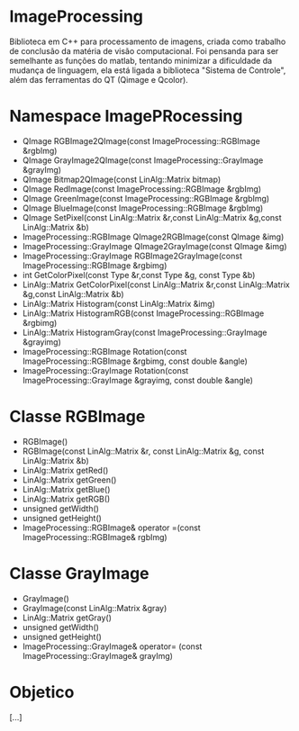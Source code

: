 # ImageProcessing
Biblioteca em C++ para processamento de imagens, criada como trabalho de conclusão da matéria de visão computacional. Foi pensanda para ser semelhante as funções do matlab, tentando minimizar a dificuldade da mudança de linguagem, ela está ligada a biblioteca "Sistema de Controle", além das ferramentas do QT (Qimage e Qcolor).

# Namespace ImagePRocessing
 * QImage RGBImage2QImage(const ImageProcessing::RGBImage<Type> &rgbImg)
 * QImage GrayImage2QImage(const ImageProcessing::GrayImage<Type> &grayImg)
 * QImage Bitmap2QImage(const LinAlg::Matrix<Type> bitmap)
 * QImage RedImage(const ImageProcessing::RGBImage<Type> &rgbImg)
 * QImage GreenImage(const ImageProcessing::RGBImage<Type> &rgbImg)
 * QImage BlueImage(const ImageProcessing::RGBImage<Type> &rgbImg)
 * QImage SetPixel(const LinAlg::Matrix<Type> &r,const LinAlg::Matrix<Type> &g,const LinAlg::Matrix<Type> &b)
 * ImageProcessing::RGBImage<Type> QImage2RGBImage(const QImage &img)
 * ImageProcessing::GrayImage<Type> QImage2GrayImage(const QImage &img)
 * ImageProcessing::GrayImage<Type> RGBImage2GrayImage(const ImageProcessing::RGBImage<Type> &rgbimg)
 * int GetColorPixel(const Type &r,const Type &g, const Type &b)
 * LinAlg::Matrix<int> GetColorPixel(const LinAlg::Matrix<Type> &r,const LinAlg::Matrix<Type> &g,const LinAlg::Matrix<Type> &b)
 * LinAlg::Matrix<Type> Histogram(const LinAlg::Matrix<Type> &img)
 * LinAlg::Matrix<Type> HistogramRGB(const ImageProcessing::RGBImage<Type> &rgbimg)
 * LinAlg::Matrix<Type> HistogramGray(const ImageProcessing::GrayImage<Type> &grayimg)
 * ImageProcessing::RGBImage<Type> Rotation(const ImageProcessing::RGBImage<Type> &rgbimg, const double &angle)
 * ImageProcessing::GrayImage<Type> Rotation(const ImageProcessing::GrayImage<Type> &grayimg, const double &angle)
 
# Classe RGBImage
 * RGBImage()
 * RGBImage(const LinAlg::Matrix<Type> &r, const LinAlg::Matrix<Type> &g, const LinAlg::Matrix<Type> &b)
 * LinAlg::Matrix<Type> getRed()
 * LinAlg::Matrix<Type> getGreen()
 * LinAlg::Matrix<Type> getBlue()
 * LinAlg::Matrix<Type> getRGB()
 * unsigned getWidth()
 * unsigned getHeight()
 * ImageProcessing::RGBImage<Type>& operator =(const ImageProcessing::RGBImage<Type>& rgbImg)

# Classe GrayImage
 * GrayImage()
 * GrayImage(const LinAlg::Matrix<Type> &gray)
 * LinAlg::Matrix<Type> getGray()
 * unsigned getWidth()
 * unsigned getHeight()
 * ImageProcessing::GrayImage<Type>& operator= (const ImageProcessing::GrayImage<Type>& grayImg)

# Objetico
[...]
